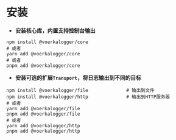 # 安装

- **安装核心库，内置支持控制台输出**

```shell
npm install @voerkalogger/core 
# 或者
yarn add @voerkalogger/core 
# 或者
pnpm add @voerkalogger/core 

```


- **安装可选的扩展`Transport`，将日志输出到不同的目标**

```shell
npm install @voerkalogger/file              # 输出到文件
npm install @voerkalogger/http              # 输出到HTTP服务器
# 或者
yarn add @voerkalogger/file
pnpm add @voerkalogger/file
# 或者
yarn add @voerkalogger/http
pnpm add @voerkalogger/http

```

